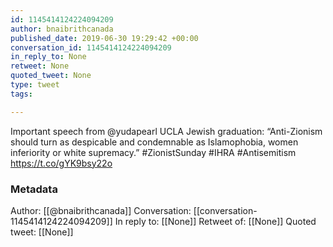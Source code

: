 ```yaml
---
id: 1145414124224094209
author: bnaibrithcanada
published_date: 2019-06-30 19:29:42 +00:00
conversation_id: 1145414124224094209
in_reply_to: None
retweet: None
quoted_tweet: None
type: tweet
tags:

---
```


Important speech from ⁦@yudapearl⁩ UCLA Jewish graduation: “Anti-Zionism should turn as despicable and condemnable as Islamophobia, women  inferiority or white supremacy.” #ZionistSunday #IHRA #Antisemitism  https://t.co/gYK9bsy22o

### Metadata

Author: [[@bnaibrithcanada]]
Conversation: [[conversation-1145414124224094209]]
In reply to: [[None]]
Retweet of: [[None]]
Quoted tweet: [[None]]
